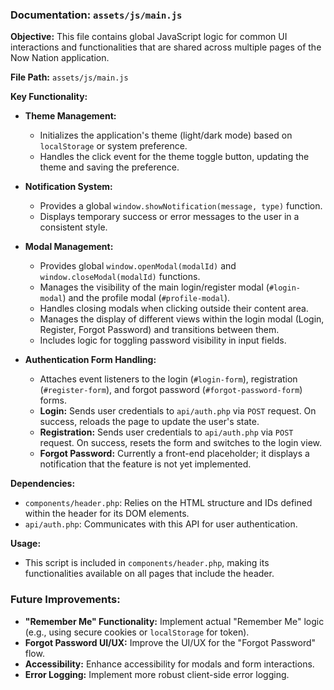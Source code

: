 ### Documentation: `assets/js/main.js`

**Objective:**
This file contains global JavaScript logic for common UI interactions and functionalities that are shared across multiple pages of the Now Nation application.

**File Path:**
`assets/js/main.js`

**Key Functionality:**

*   **Theme Management:**
    *   Initializes the application's theme (light/dark mode) based on `localStorage` or system preference.
    *   Handles the click event for the theme toggle button, updating the theme and saving the preference.

*   **Notification System:**
    *   Provides a global `window.showNotification(message, type)` function.
    *   Displays temporary success or error messages to the user in a consistent style.

*   **Modal Management:**
    *   Provides global `window.openModal(modalId)` and `window.closeModal(modalId)` functions.
    *   Manages the visibility of the main login/register modal (`#login-modal`) and the profile modal (`#profile-modal`).
    *   Handles closing modals when clicking outside their content area.
    *   Manages the display of different views within the login modal (Login, Register, Forgot Password) and transitions between them.
    *   Includes logic for toggling password visibility in input fields.

*   **Authentication Form Handling:**
    *   Attaches event listeners to the login (`#login-form`), registration (`#register-form`), and forgot password (`#forgot-password-form`) forms.
    *   **Login:** Sends user credentials to `api/auth.php` via `POST` request. On success, reloads the page to update the user's state.
    *   **Registration:** Sends user credentials to `api/auth.php` via `POST` request. On success, resets the form and switches to the login view.
    *   **Forgot Password:** Currently a front-end placeholder; it displays a notification that the feature is not yet implemented.

**Dependencies:**

*   `components/header.php`: Relies on the HTML structure and IDs defined within the header for its DOM elements.
*   `api/auth.php`: Communicates with this API for user authentication.

**Usage:**

*   This script is included in `components/header.php`, making its functionalities available on all pages that include the header.

### Future Improvements:

*   **"Remember Me" Functionality:** Implement actual "Remember Me" logic (e.g., using secure cookies or `localStorage` for token).
*   **Forgot Password UI/UX:** Improve the UI/UX for the "Forgot Password" flow.
*   **Accessibility:** Enhance accessibility for modals and form interactions.
*   **Error Logging:** Implement more robust client-side error logging.